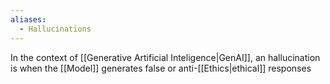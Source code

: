 ```yaml
---
aliases:
  - Hallucinations
---
```

In the context of [[Generative Artificial Inteligence|GenAI]], an hallucination is when the [[Model]] generates false or anti-[[Ethics|ethical]]  responses